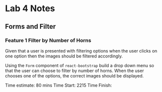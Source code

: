 # Lab 4 Notes

## Forms and Filter

### Feature 1 Filter by Number of Horns

Given that a user is presented with filtering options when the user clicks on one option then the images should be filtered accordingly.

Using the `Form` component of `react-bootstrap` build a drop down menu so that the user can choose to filter by number of horns.
When the user chooses one of the options, the correct images should be displayed.

Time estimate: 80 mins
Time Start: 2215
Time Finish: 
